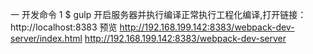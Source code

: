 一 开发命令
1 $ gulp
    开启服务器并执行编译正常执行工程化编译,打开链接：
    http://localhost:8383 预览
	http://192.168.199.142:8383/webpack-dev-server/index.html
	http://192.168.199.142:8383/webpack-dev-server


